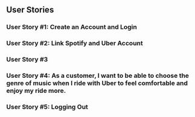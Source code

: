 ## User Stories

### User Story #1: Create an Account and Login

### User Story #2: Link Spotify and Uber Account

### User Story #3

### User Story #4: As a customer, I want to be able to choose the genre of music when I ride with Uber to feel comfortable and enjoy my ride more.

### User Story #5: Logging Out
